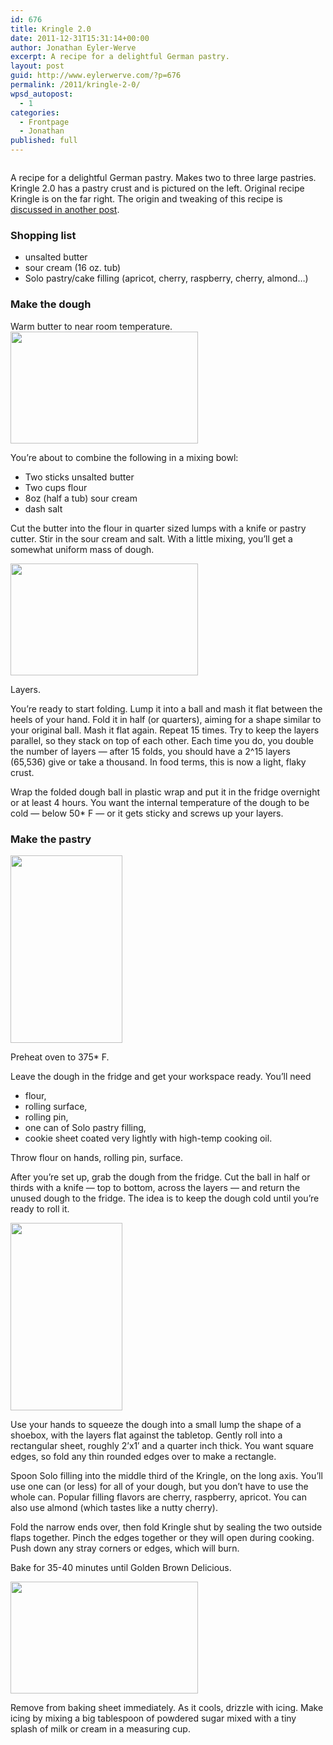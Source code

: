```yaml
---
id: 676
title: Kringle 2.0
date: 2011-12-31T15:31:14+00:00
author: Jonathan Eyler-Werve
excerpt: A recipe for a delightful German pastry.
layout: post
guid: http://www.eylerwerve.com/?p=676
permalink: /2011/kringle-2-0/
wpsd_autopost:
  - 1
categories:
  - Frontpage
  - Jonathan
published: full
---
```


<p style="text-align: center;">
  <img class="aligncenter  wp-image-696 size-large" title="Kringle" src="http://www.eylerwerve.com/wp-content/uploads/2011/12/IMG_8420-1024x682.jpg" alt="" srcset="http://www.eylerwerve.com/wp-content/uploads/2011/12/IMG_8420-300x200.jpg 300w, http://www.eylerwerve.com/wp-content/uploads/2011/12/IMG_8420-1024x682.jpg 1024w" />
</p>

A recipe for a delightful German pastry. Makes two to three large pastries. Kringle 2.0 has a pastry crust and is pictured on the left. Original recipe Kringle is on the far right. The origin and tweaking of this recipe is <a href="/2011/hacking-kringle/">discussed in another post</a>.

### Shopping list

  * unsalted butter
  * sour cream (16 oz. tub)
  * Solo pastry/cake filling (apricot, cherry, raspberry, cherry, almond&#8230;)

### Make the dough

Warm butter to near room temperature.[<img class="alignright size-medium wp-image-684" title="blog-kingle-3" src="http://www.eylerwerve.com/wp-content/uploads/2011/12/blog-kingle-3-300x179.jpg" alt="" width="300" height="179" srcset="http://www.eylerwerve.com/wp-content/uploads/2011/12/blog-kingle-3-300x179.jpg 300w, http://www.eylerwerve.com/wp-content/uploads/2011/12/blog-kingle-3-1024x612.jpg 1024w, http://www.eylerwerve.com/wp-content/uploads/2011/12/blog-kingle-3-226x135.jpg 226w, http://www.eylerwerve.com/wp-content/uploads/2011/12/blog-kingle-3.jpg 1280w" sizes="(max-width: 300px) 100vw, 300px" />](http://www.eylerwerve.com/wp-content/uploads/2011/12/blog-kingle-3.jpg)

You&#8217;re about to combine the following in a mixing bowl:

  * Two sticks unsalted butter
  * Two cups flour
  * 8oz (half a tub) sour cream
  * dash salt

Cut the butter into the flour in quarter sized lumps with a knife or pastry cutter. Stir in the sour cream and salt. With a little mixing, you&#8217;ll get a somewhat uniform mass of dough.

<div id="attachment_687" style="width: 310px" class="wp-caption alignright">
  <a href="http://www.eylerwerve.com/wp-content/uploads/2011/12/blog-kingle-6.jpg"><img class="size-medium wp-image-687" title="blog-kingle-6" src="http://www.eylerwerve.com/wp-content/uploads/2011/12/blog-kingle-6-300x179.jpg" alt="" width="300" height="179" srcset="http://www.eylerwerve.com/wp-content/uploads/2011/12/blog-kingle-6-300x179.jpg 300w, http://www.eylerwerve.com/wp-content/uploads/2011/12/blog-kingle-6-1024x612.jpg 1024w, http://www.eylerwerve.com/wp-content/uploads/2011/12/blog-kingle-6-226x135.jpg 226w, http://www.eylerwerve.com/wp-content/uploads/2011/12/blog-kingle-6.jpg 1280w" sizes="(max-width: 300px) 100vw, 300px" /></a>

  <p class="wp-caption-text">
    Layers.
  </p>
</div>

You&#8217;re ready to start folding. Lump it into a ball and mash it flat between the heels of your hand. Fold it in half (or quarters), aiming for a shape similar to your original ball. Mash it flat again. Repeat 15 times. Try to keep the layers parallel, so they stack on top of each other. Each time you do, you double the number of layers &#8212; after 15 folds, you should have a 2^15 layers (65,536) give or take a thousand. In food terms, this is now a light, flaky crust.

Wrap the folded dough ball in plastic wrap and put it in the fridge overnight or at least 4 hours. You want the internal temperature of the dough to be cold &#8212; below 50* F &#8212; or it gets sticky and screws up your layers.

### Make the pastry

<img class="alignright size-medium wp-image-685" title="blog-kingle-4" src="http://www.eylerwerve.com/wp-content/uploads/2011/12/blog-kingle-4-179x300.jpg" alt="" width="179" height="300" />

Preheat oven to 375* F.

Leave the dough in the fridge and get your workspace ready. You&#8217;ll need

  * flour,
  * rolling surface,
  * rolling pin,
  * one can of Solo pastry filling,
  * cookie sheet coated very lightly with high-temp cooking oil.

Throw flour on hands, rolling pin, surface.

After you&#8217;re set up, grab the dough from the fridge. Cut the ball in half or thirds with a knife &#8212; top to bottom, across the layers &#8212; and return the unused dough to the fridge. The idea is to keep the dough cold until you&#8217;re ready to roll it.

<img class="alignright size-medium wp-image-686" title="blog-kingle-5" src="http://www.eylerwerve.com/wp-content/uploads/2011/12/blog-kingle-5-179x300.jpg" alt="" width="179" height="300" />

Use your hands to squeeze the dough into a small lump the shape of a shoebox, with the layers flat against the tabletop. Gently roll into a rectangular sheet, roughly 2&#8217;x1&#8242; and a quarter inch thick. You want square edges, so fold any thin rounded edges over to make a rectangle.

Spoon Solo filling into the middle third of the Kringle, on the long axis. You&#8217;ll use one can (or less) for all of your dough, but you don&#8217;t have to use the whole can. Popular filling flavors are cherry, raspberry, apricot. You can also use almond (which tastes like a nutty cherry).

Fold the narrow ends over, then fold Kringle shut by sealing the two outside flaps together. Pinch the edges together or they will open during cooking. Push down any stray corners or edges, which will burn.

Bake for 35-40 minutes until Golden Brown Delicious.

<img class="alignright size-medium wp-image-689" title="blog-kingle-7" src="http://www.eylerwerve.com/wp-content/uploads/2011/12/blog-kingle-7-300x179.jpg" alt="" width="300" height="179" srcset="http://www.eylerwerve.com/wp-content/uploads/2011/12/blog-kingle-7-300x179.jpg 300w, http://www.eylerwerve.com/wp-content/uploads/2011/12/blog-kingle-7-1024x612.jpg 1024w, http://www.eylerwerve.com/wp-content/uploads/2011/12/blog-kingle-7-226x135.jpg 226w, http://www.eylerwerve.com/wp-content/uploads/2011/12/blog-kingle-7.jpg 1280w" sizes="(max-width: 300px) 100vw, 300px" />

Remove from baking sheet immediately. As it cools, drizzle with icing. Make icing by mixing a big tablespoon of powdered sugar mixed with a tiny splash of milk or cream in a measuring cup.

&nbsp;